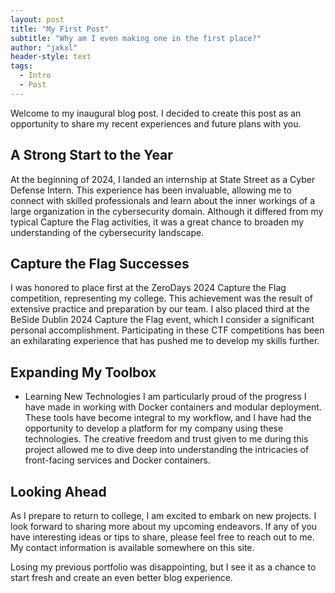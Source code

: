 ```yaml
---
layout: post
title: "My First Post"
subtitle: "Why am I even making one in the first place?"
author: "jxkxl"
header-style: text
tags:
  - Intro
  - Post
---
```


Welcome to my inaugural blog post. I decided to create this post as an opportunity to share my recent experiences and future plans with you.

## A Strong Start to the Year
At the beginning of 2024, I landed an internship at State Street as a Cyber Defense Intern. This experience has been invaluable, allowing me to connect with skilled professionals and learn about the inner workings of a large organization in the cybersecurity domain. Although it differed from my typical Capture the Flag activities, it was a great chance to broaden my understanding of the cybersecurity landscape.

## Capture the Flag Successes
I was honored to place first at the ZeroDays 2024 Capture the Flag competition, representing my college. This achievement was the result of extensive practice and preparation by our team. I also placed third at the BeSide Dublin 2024 Capture the Flag event, which I consider a significant personal accomplishment. Participating in these CTF competitions has been an exhilarating experience that has pushed me to develop my skills further.

## Expanding My Toolbox
- Learning New Technologies
I am particularly proud of the progress I have made in working with Docker containers and modular deployment. These tools have become integral to my workflow, and I have had the opportunity to develop a platform for my company using these technologies. The creative freedom and trust given to me during this project allowed me to dive deep into understanding the intricacies of front-facing services and Docker containers.

## Looking Ahead
As I prepare to return to college, I am excited to embark on new projects. I look forward to sharing more about my upcoming endeavors. If any of you have interesting ideas or tips to share, please feel free to reach out to me. My contact information is available somewhere on this site.

Losing my previous portfolio was disappointing, but I see it as a chance to start fresh and create an even better blog experience.